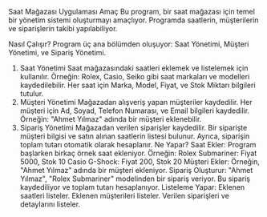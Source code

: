 Saat Mağazası Uygulaması
Amaç
Bu program, bir saat mağazası için temel bir yönetim sistemi oluşturmayı amaçlıyor. Programda saatlerin, müşterilerin ve siparişlerin takibi yapılabiliyor.

Nasıl Çalışır?
Program üç ana bölümden oluşuyor: Saat Yönetimi, Müşteri Yönetimi, ve Sipariş Yönetimi.

1. Saat Yönetimi
Saat mağazasındaki saatleri eklemek ve listelemek için kullanılır.
Örneğin: Rolex, Casio, Seiko gibi saat markaları ve modelleri kaydedilebilir.
Her saat için Marka, Model, Fiyat, ve Stok Miktarı bilgileri tutulur.
2. Müşteri Yönetimi
Mağazadan alışveriş yapan müşteriler kaydedilir.
Her müşteri için Ad, Soyad, Telefon Numarası, ve Email bilgileri kaydedilir.
Örneğin: "Ahmet Yılmaz" adında bir müşteri eklenebilir.
3. Sipariş Yönetimi
Mağazadan verilen siparişler kaydedilir.
Bir siparişte müşteri bilgisi ve satın alınan saatlerin listesi bulunur.
Ayrıca, siparişin toplam tutarı otomatik olarak hesaplanır.
Ne Yapar?
Saat Ekler: Program başlarken birkaç örnek saat ekleniyor. Örneğin:
Rolex Submariner: Fiyat 5000, Stok 10
Casio G-Shock: Fiyat 200, Stok 20
Müşteri Ekler: Örneğin, "Ahmet Yılmaz" adında bir müşteri ekleniyor.
Sipariş Oluşturur: "Ahmet Yılmaz", "Rolex Submariner" modelinden bir sipariş veriyor. Bu sipariş kaydediliyor ve toplam tutarı hesaplanıyor.
Listeleme Yapar:
Eklenen saatleri listeler.
Eklenen müşterileri listeler.
Verilen siparişleri ve detaylarını listeler.

